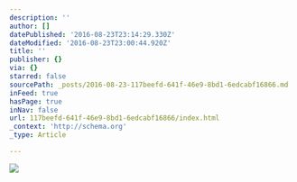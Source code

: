 ```yaml
---
description: ''
author: []
datePublished: '2016-08-23T23:14:29.330Z'
dateModified: '2016-08-23T23:00:44.920Z'
title: ''
publisher: {}
via: {}
starred: false
sourcePath: _posts/2016-08-23-117beefd-641f-46e9-8bd1-6edcabf16866.md
inFeed: true
hasPage: true
inNav: false
url: 117beefd-641f-46e9-8bd1-6edcabf16866/index.html
_context: 'http://schema.org'
_type: Article

---
```

![](https://the-grid-user-content.s3-us-west-2.amazonaws.com/f4889bb1-c929-4f52-ab48-1997c2852a3b.png)